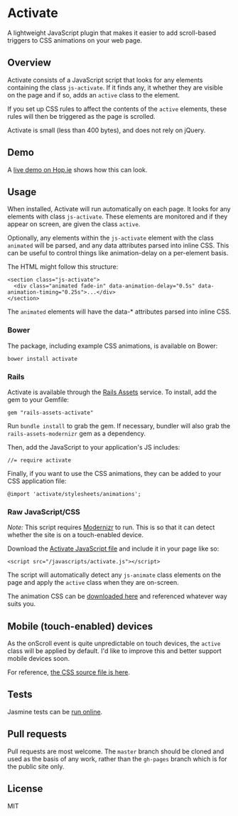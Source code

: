 # Activate

A lightweight JavaScript plugin that makes it easier to add scroll-based triggers to CSS animations on your web page.

## Overview

Activate consists of a JavaScript script that looks for any elements containing the class `js-activate`. If it finds any, it whether they are visible on the page and if so, adds an `active` class to the element.

If you set up CSS rules to affect the contents of the `active` elements, these rules will then be triggered as the page is scrolled.

Activate is small (less than 400 bytes), and does not rely on jQuery.

## Demo

A [live demo on Hop.ie](http://hop.ie/activate) shows how this can look.

## Usage

When installed, Activate will run automatically on each page. It looks for any elements with class `js-activate`. These elements are monitored and if they appear on screen, are given the class `active`.

Optionally, any elements within the `js-activate` element with the class `animated` will be parsed, and any data attributes parsed into inline CSS. This can be useful to control things like animation-delay on a per-element basis.

The HTML might follow this structure:

	<section class="js-activate">
	  <div class="animated fade-in" data-animation-delay="0.5s" data-animation-timing="0.25s">...</div>
	</section>

The `animated` elements will have the data-* attributes parsed into inline CSS.

### Bower

The package, including example CSS animations, is available on Bower:

    bower install activate

### Rails

Activate is available through the [Rails Assets](http://rails-assets.org) service. To install, add the gem to your Gemfile:

    gem "rails-assets-activate"

Run `bundle install` to grab the gem. If necessary, bundler will also grab the `rails-assets-modernizr` gem as a dependency.

Then, add the JavaScript to your application's JS includes:

    //= require activate

Finally, if you want to use the CSS animations, they can be added to your CSS application file:

    @import 'activate/stylesheets/animations';

### Raw JavaScript/CSS

*Note:* This script requires [Modernizr](http://modernizr.com) to run. This is so that it can detect whether the site is on a touch-enabled device.

Download the [Activate JavaScript file](https://github.com/donovanh/activate/blob/gh-pages/javascripts/activate.js) and include it in your page like so:

    <script src="/javascripts/activate.js"></script>

The script will automatically detect any `js-animate` class elements on the page and apply the `active` class when they are on-screen.

The animation CSS can be [downloaded here](https://github.com/donovanh/activate/blob/gh-pages/stylesheets/animations.css) and referenced whatever way suits you.

## Mobile (touch-enabled) devices 

As the onScroll event is quite unpredictable on touch devices, the `active` class will be applied by default. I'd like to improve this and better support mobile devices soon.

For reference, [the CSS source file is here](https://github.com/donovanh/activate/blob/gh-pages/stylesheets/animations.css).

## Tests

Jasmine tests can be [run online](http://hop.ie/activate/test/).

## Pull requests

Pull requests are most welcome. The `master` branch should be cloned and used as the basis of any work, rather than the `gh-pages` branch which is for the public site only.

## License

MIT